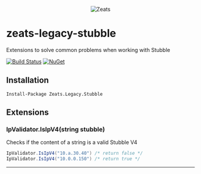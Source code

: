 ﻿<div align="center">

![Zeats](https://zeatsbalancaautomatica.blob.core.windows.net/icons/nuget.png)

</div>

# zeats-legacy-stubble

Extensions to solve common problems when working with Stubble

[![Build Status](https://dev.azure.com/zeats/Legacy/_apis/build/status/zeats-legacy-stubble?branchName=master)](https://dev.azure.com/zeats/Legacy/_build/latest?definitionId=19&branchName=master)
[![NuGet](https://img.shields.io/nuget/v/Zeats.Legacy.Stubble.svg)](https://www.nuget.org/packages/Zeats.Legacy.Stubble)

## Installation

```PM>
Install-Package Zeats.Legacy.Stubble
```

## Extensions

### IpValidator.IsIpV4(string stubble)
Checks if the content of a string is a valid Stubble V4
```c#
IpValidator.IsIpV4("10.a.30.40") /* return false */
IpValidator.IsIpV4("10.0.0.150") /* return true */
```
---
